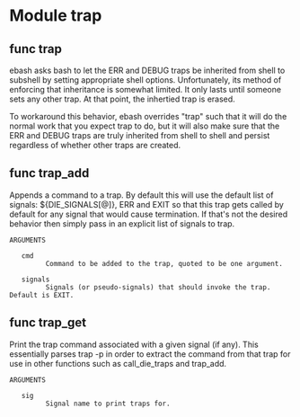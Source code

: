 # Module trap


## func trap

ebash asks bash to let the ERR and DEBUG traps be inherited from shell to subshell by setting appropriate shell options.
Unfortunately, its method of enforcing that inheritance is somewhat limited. It only lasts until someone sets any other
trap. At that point, the inhertied trap is erased.

To workaround this behavior, ebash overrides "trap" such that it will do the normal work that you expect trap to do, but
it will also make sure that the ERR and DEBUG traps are truly inherited from shell to shell and persist regardless of
whether other traps are created.

## func trap_add


Appends a command to a trap. By default this will use the default list of signals: ${DIE_SIGNALS[@]}, ERR and EXIT so
that this trap gets called by default for any signal that would cause termination. If that's not the desired behavior
then simply pass in an explicit list of signals to trap.

```Groff
ARGUMENTS

   cmd
         Command to be added to the trap, quoted to be one argument.

   signals
         Signals (or pseudo-signals) that should invoke the trap. Default is EXIT.
```

## func trap_get


Print the trap command associated with a given signal (if any). This essentially parses trap -p in order to extract the
command from that trap for use in other functions such as call_die_traps and trap_add.

```Groff
ARGUMENTS

   sig
         Signal name to print traps for.

```
